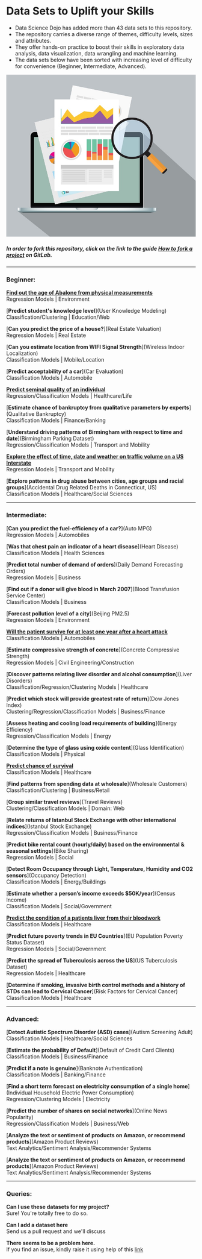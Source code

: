 # Data Sets to Uplift your Skills 


+ Data Science Dojo has added more than 43 data sets to this repository. 
+ The repository carries a diverse range of themes, difficulty levels, sizes and attributes. 
+ They offer hands-on practice to boost their skills in exploratory data analysis, data visualization, data wrangling and machine learning.
+ The data sets below have been sorted with increasing level of difficulty for convenience (Beginner, Intermediate, Advanced).

![](21.jpg)

##### In order to fork this repository, click on the link to the guide [How to fork a project](https://docs.gitlab.com/ee/gitlab-basics/fork-project.html) on GitLab.

---
### Beginner:

[**Find out the age of Abalone from physical measurements**](Abalone)<br/>
Regression Models | Environment

[**Predict student's knowledge level**](User Knowledge Modeling)<br/>
Classification/Clustering | Education/Web

[**Can you predict the price of a house?**](Real Estate Valuation)<br/>
Regression Models | Real Estate

[**Can you estimate location from WIFI Signal Strength**](Wireless Indoor Localization)<br/>
Classification Models | Mobile/Location

[**Predict acceptability of a car**](Car Evaluation)<br/>
Classification Models | Automobile

[**Predict seminal quality of an individual**](Fertility)<br/>
Regression/Classification Models | Healthcare/Life

[**Estimate chance of bankruptcy from qualitative parameters by experts**](Qualitative Bankruptcy)<br/>
Classification Models | Finance/Banking

[**Understand driving patterns of Birmingham with respect to time and date**](Birmingham Parking Dataset)<br/>
Regression/Classification Models | Transport and Mobility

[**Explore the effect of time, date and weather on traffic volume on a US Interstate**](https://code.datasciencedojo.com/datasciencedojo/datasets/tree/patch-1/Interstate-94%20(I-94)%20Traffic%20Volume%20Dataset)<br/>
Regression Models | Transport and Mobility

[**Explore patterns in drug abuse between cities, age groups and racial groups**](Accidental Drug Related Deaths in Connecticut, US)<br/>
Classification Models | Healthcare/Social Sciences

---
### Intermediate:

[**Can you predict the fuel-efficiency of a car?**](Auto MPG)<br/>
Regression Models | Automobiles

[**Was that chest pain an indicator of a heart disease**](Heart Disease)<br/>
Classification Models | Health Sciences

[**Predict total number of demand of orders**](Daily Demand Forecasting Orders)<br/>
Regression Models | Business

[**Find out if a donor will give blood in March 2007**](Blood Transfusion Service Center)<br/>
Classification Models | Business

[**Forecast pollution level of a city**](Beijing PM2.5)<br/>
Regression Models | Environment

[**Will the patient survive for at least one year after a heart attack**](Echocardiogram)<br/>
Classification Models | Automobiles

[**Estimate compressive strength of concrete**](Concrete Compressive Strength)<br/>
Regression Models | Civil Engineering/Construction

[**Discover patterns relating liver disorder and alcohol consumption**](Liver Disorders)<br/>
Classification/Regression/Clustering Models | Healthcare

[**Predict which stock will provide greatest rate of return**](Dow Jones Index)<br/>
Clustering/Regression/Classification Models | Business/Finance

[**Assess heating and cooling load requirements of building**](Energy Efficiency)<br/>
Regression/Classification Models | Energy

[**Determine the type of glass using oxide content**](Glass Identification)<br/>
Classification Models | Physical

[**Predict chance of survival**](Hepatitis)<br/>
Classification Models | Healthcare

[**Find patterns from spending data at wholesale**](Wholesale Customers)<br/>
Classification/Clustering | Business/Retail

[**Group similar travel reviews**](Travel Reviews)<br/>
Clustering/Classification Models | Domain: Web

[**Relate returns of Istanbul Stock Exchange with other international indices**](Istanbul Stock Exchange)<br/>
Regression/Classification Models | Business/Finance

[**Predict bike rental count (hourly/daily) based on the environmental & seasonal settings**](Bike Sharing)<br/>
Regression Models | Social

[**Detect Room Occupancy through Light, Temperature, Humidity and CO2 sensors**](Occupancy Detection)<br/>
Classification Models | Energy/Buildings

[**Estimate whether a person’s income exceeds $50K/year**](Census Income)<br/>
Classification Models | Social/Government

[**Predict the condition of a patients liver from their bloodwork**](https://code.datasciencedojo.com/datasciencedojo/datasets/tree/patch-1/Hepatitis%20C%20Virus%20(HCV)%20Classification%20Dataset)<br/>
Classification Models | Healthcare

[**Predict future poverty trends in EU Countries**](EU Population Poverty Status Dataset)<br/>
Regression Models | Social/Government

[**Predict the spread of Tuberculosis across the US**](US Tuberculosis Dataset)<br/>
Regression Models | Healthcare

[**Determine if smoking, invasive birth control methods and a history of STDs can lead to Cervical Cancer**](Risk Factors for Cervical Cancer)<br/>
Classification Models | Healthcare

---
### Advanced:

[**Detect Autistic Spectrum Disorder (ASD) cases**](Autism Screening Adult)<br/>
Classification Models | Healthcare/Social Sciences

[**Estimate the probability of Default**](Default of Credit Card Clients)<br/>
Classification Models | Business/Finance

[**Predict if a note is genuine**](Banknote Authentication)<br/>
Classification Models | Banking/Finance

[**Find a short term forecast on electricity consumption of a single home**](Individual Household Electric Power Consumption)<br/>
Regression/Clustering Models | Electricity

[**Predict the number of shares on social networks**](Online News Popularity)<br/>
Regression/Classification Models | Business/Web

[**Analyze the text or sentiment of products on Amazon, or recommend products**](Amazon Product Reviews)<br/>
Text Analytics/Sentiment Analysis/Recommender Systems

[**Analyze the text or sentiment of products on Amazon, or recommend products**](Amazon Product Reviews)<br/>
Text Analytics/Sentiment Analysis/Recommender Systems


---
### Queries:

**Can I use these datasets for my project?**<br/>
Sure! You're totally free to do so.

**Can I add a dataset here**<br/>
Send us a pull request and we'll discuss

**There seems to be a problem here.**<br/>
If you find an issue, kindly raise it using help of this [link](https://docs.gitlab.com/ee/user/project/issues/create_new_issue.html)


